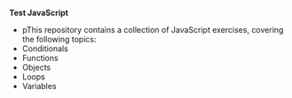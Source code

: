 **Test JavaScript**

- pThis repository contains a collection of JavaScript exercises, covering the following topics:
- Conditionals
- Functions
- Objects
- Loops
- Variables